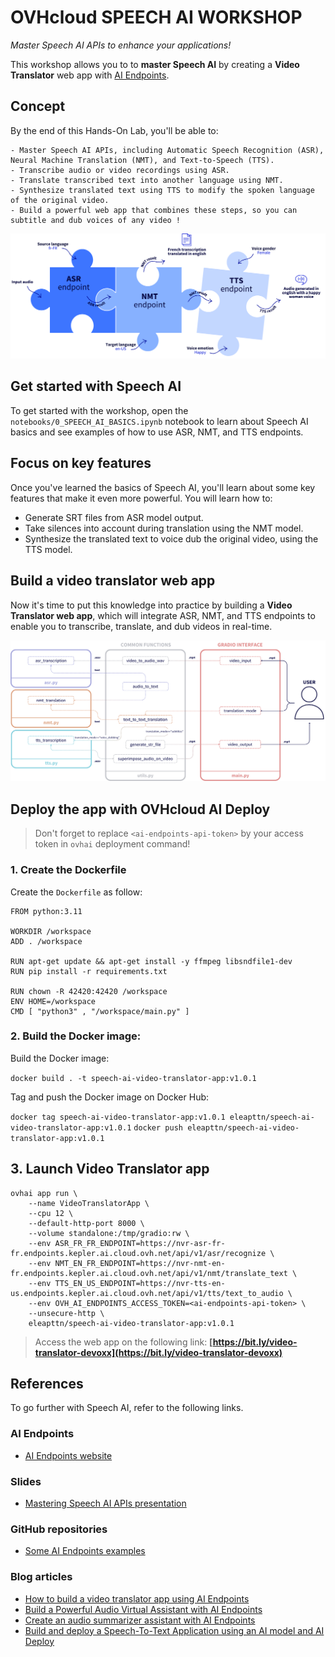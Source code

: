 # OVHcloud SPEECH AI WORKSHOP

*Master Speech AI APIs to enhance your applications!*

This workshop allows you to to **master Speech AI** by creating a **Video Translator** web app with [AI Endpoints](https://endpoints.ai.cloud.ovh.net/).

## Concept

By the end of this Hands-On Lab, you'll be able to:

    - Master Speech AI APIs, including Automatic Speech Recognition (ASR), Neural Machine Translation (NMT), and Text-to-Speech (TTS).
    - Transcribe audio or video recordings using ASR.
    - Translate transcribed text into another language using NMT.
    - Synthesize translated text using TTS to modify the spoken language of the original video.
    - Build a powerful web app that combines these steps, so you can subtitle and dub voices of any video !

![image](notebooks/images/speech-ai-puzzle.png)

## Get started with Speech AI

To get started with the workshop, open the `notebooks/0_SPEECH_AI_BASICS.ipynb` notebook to learn about Speech AI basics and see examples of how to use ASR, NMT, and TTS endpoints.

## Focus on key features

Once you've learned the basics of Speech AI, you'll learn about some key features that make it even more powerful. You will learn how to:

- Generate SRT files from ASR model output.
- Take silences into account during translation using the NMT model.
- Synthesize the translated text to voice dub the original video, using the TTS model.

## Build a video translator web app

Now it's time to put this knowledge into practice by building a **Video Translator web app**, which will integrate ASR, NMT, and TTS endpoints to enable you to transcribe, translate, and dub videos in real-time.

![image](notebooks/images/translator-web-app-archi.png)

## Deploy the app with OVHcloud AI Deploy

> Don't forget to replace `<ai-endpoints-api-token>` by your access token in `ovhai` deployment command!

### 1. Create the Dockerfile

Create the `Dockerfile` as follow:

```
FROM python:3.11

WORKDIR /workspace
ADD . /workspace

RUN apt-get update && apt-get install -y ffmpeg libsndfile1-dev
RUN pip install -r requirements.txt

RUN chown -R 42420:42420 /workspace
ENV HOME=/workspace
CMD [ "python3" , "/workspace/main.py" ]
```

### 2. Build the Docker image:

Build the Docker image:

`docker build . -t speech-ai-video-translator-app:v1.0.1`

Tag and push the Docker image on Docker Hub:

`docker tag speech-ai-video-translator-app:v1.0.1 eleapttn/speech-ai-video-translator-app:v1.0.1`
`docker push eleapttn/speech-ai-video-translator-app:v1.0.1`

## 3. Launch Video Translator app

```
ovhai app run \                                    
    --name VideoTranslatorApp \
    --cpu 12 \
    --default-http-port 8000 \
    --volume standalone:/tmp/gradio:rw \
    --env ASR_FR_FR_ENDPOINT=https://nvr-asr-fr-fr.endpoints.kepler.ai.cloud.ovh.net/api/v1/asr/recognize \
    --env NMT_EN_FR_ENDPOINT=https://nvr-nmt-en-fr.endpoints.kepler.ai.cloud.ovh.net/api/v1/nmt/translate_text \
    --env TTS_EN_US_ENDPOINT=https://nvr-tts-en-us.endpoints.kepler.ai.cloud.ovh.net/api/v1/tts/text_to_audio \
    --env OVH_AI_ENDPOINTS_ACCESS_TOKEN=<ai-endpoints-api-token> \
    --unsecure-http \
    eleapttn/speech-ai-video-translator-app:v1.0.1
```

> Access the web app on the following link: **[https://bit.ly/video-translator-devoxx](https://bit.ly/video-translator-devoxx)**

## References

To go further with Speech AI, refer to the following links.

### AI Endpoints

- [AI Endpoints website](https://endpoints.ai.cloud.ovh.net/)

### Slides

- [Mastering Speech AI APIs presentation](https://www.canva.com/design/DAGQoCH-u9A/48MFjrelitPQGktd3avn-w/view?utm_content=DAGQoCH-u9A&utm_campaign=designshare&utm_medium=link&utm_source=editor)

### GitHub repositories

- [Some AI Endpoints examples](https://github.com/ovh/public-cloud-examples/tree/main/ai/ai-endpoints)

### Blog articles

- [How to build a video translator app using AI Endpoints](https://blog.ovhcloud.com/master-speech-ai-and-build-your-own-video-translator-app-with-ai-endpoints/)
- [Build a Powerful Audio Virtual Assistant with AI Endpoints](https://blog.ovhcloud.com/build-a-powerful-audio-virtual-assistant-with-ai-endpoints/)
- [Create an audio summarizer assistant with AI Endpoints](https://blog.ovhcloud.com/create-audio-summarizer-assistant-with-ai-endpoints/)
- [Build and deploy a Speech-To-Text Application using an AI model and AI Deploy](https://blog.ovhcloud.com/how-to-build-a-speech-to-text-application-with-python-1-3/)

